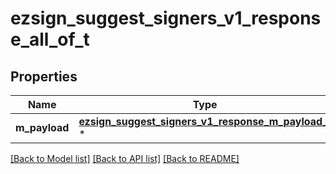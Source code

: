 # ezsign_suggest_signers_v1_response_all_of_t

## Properties
Name | Type | Description | Notes
------------ | ------------- | ------------- | -------------
**m_payload** | [**ezsign_suggest_signers_v1_response_m_payload_t**](ezsign_suggest_signers_v1_response_m_payload.md) \* |  | 

[[Back to Model list]](../README.md#documentation-for-models) [[Back to API list]](../README.md#documentation-for-api-endpoints) [[Back to README]](../README.md)


